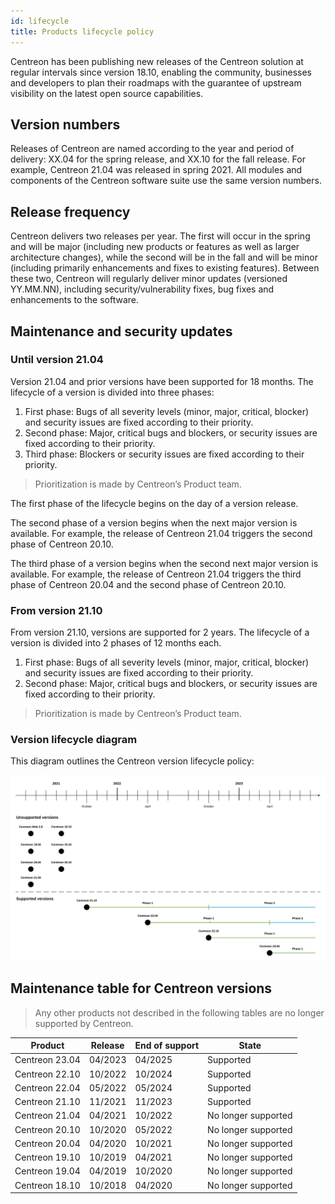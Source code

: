 ```yaml
---
id: lifecycle
title: Products lifecycle policy
---
```


Centreon has been publishing new releases of the
Centreon solution at regular intervals since version 18.10, enabling the community, businesses and
developers to plan their roadmaps with the guarantee of upstream visibility on the
latest open source capabilities.

## Version numbers

Releases of Centreon are named according to the year and period of delivery: 
XX.04 for the spring release, and XX.10 for the fall release.
For example, Centreon 21.04 was released in spring 2021. All modules and
components of the Centreon software suite use the same version numbers.

## Release frequency

Centreon delivers two releases per year. The first
will occur in the spring and will be major (including new products or features as well as larger architecture changes),
while the second will be in the fall and will be minor (including primarily enhancements and fixes to existing features). 
Between these two, Centreon will regularly deliver minor updates (versioned YY.MM.NN), 
including security/vulnerability fixes, bug fixes and enhancements to the software.

## Maintenance and security updates

### Until version 21.04

Version 21.04 and prior versions have been supported for 18 months. The lifecycle of a version is divided into three phases:

1.  First phase: Bugs of all severity levels (minor, major, critical, blocker)
    and security issues are fixed according to their priority.
2.  Second phase: Major, critical bugs and blockers, or security issues are
    fixed according to their priority.
3.  Third phase: Blockers or security issues are fixed according to their priority.

> Prioritization is made by Centreon’s Product team.

The first phase of the lifecycle begins on the day of a version release.

The second phase of a version begins when the next major version is available.
For example, the release of Centreon 21.04 triggers the second phase of Centreon
20.10.

The third phase of a version begins when the second next major version is
available. For example, the release of Centreon 21.04 triggers the third phase of
Centreon 20.04 and the second phase of Centreon 20.10.

### From version 21.10

From version 21.10, versions are supported for 2 years. The lifecycle of a version is divided into 2 phases of 12 months each.

1.  First phase: Bugs of all severity levels (minor, major, critical, blocker)
    and security issues are fixed according to their priority.
2.  Second phase: Major, critical bugs and blockers, or security issues are
    fixed according to their priority.

> Prioritization is made by Centreon’s Product team.

### Version lifecycle diagram

This diagram outlines the Centreon version lifecycle policy:

![image](../assets/releases/lifecycle.png)

## Maintenance table for Centreon versions

> Any other products not described in the following tables are no longer supported
> by Centreon.

| Product        | Release      | End of support| State               |
|----------------|--------------|---------------|---------------------|
| Centreon 23.04 | 04/2023      | 04/2025       | Supported           |
| Centreon 22.10 | 10/2022      | 10/2024       | Supported           |
| Centreon 22.04 | 05/2022      | 05/2024       | Supported           |
| Centreon 21.10 | 11/2021      | 11/2023       | Supported           |
| Centreon 21.04 | 04/2021      | 10/2022       | No longer supported |
| Centreon 20.10 | 10/2020      | 05/2022       | No longer supported |
| Centreon 20.04 | 04/2020      | 10/2021       | No longer supported |
| Centreon 19.10 | 10/2019      | 04/2021       | No longer supported |
| Centreon 19.04 | 04/2019      | 10/2020       | No longer supported |
| Centreon 18.10 | 10/2018      | 04/2020       | No longer supported |

